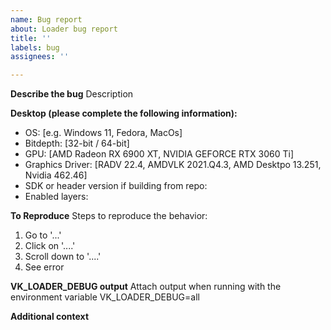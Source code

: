 ```yaml
---
name: Bug report
about: Loader bug report
title: ''
labels: bug
assignees: ''

---
```


**Describe the bug**
Description

**Desktop (please complete the following information):**
 - OS: [e.g. Windows 11, Fedora, MacOs]
 - Bitdepth: [32-bit / 64-bit]
 - GPU: [AMD Radeon RX 6900 XT, NVIDIA GEFORCE RTX 3060 Ti]
 - Graphics Driver: [RADV 22.4, AMDVLK 2021.Q4.3, AMD Desktpo 13.251, Nvidia 462.46]
 - SDK or header version if building from repo:
 - Enabled layers: 

**To Reproduce**
Steps to reproduce the behavior:
1. Go to '...'
2. Click on '....'
3. Scroll down to '....'
4. See error

**VK_LOADER_DEBUG output**
Attach output when running with the environment variable VK_LOADER_DEBUG=all

**Additional context**
